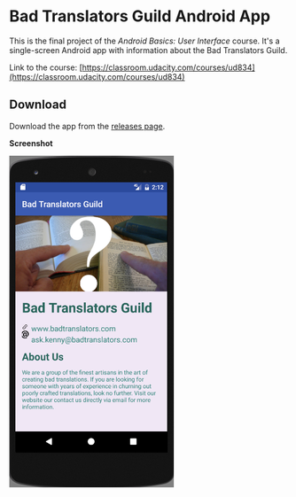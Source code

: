 # Bad Translators Guild Android App

This is the final project of the *Android Basics: User Interface* course. It's a single-screen Android app with information about the Bad Translators Guild.

Link to the course: [https://classroom.udacity.com/courses/ud834](https://classroom.udacity.com/courses/ud834)

## Download

Download the app from the [releases page](https://github.com/kenneth-lau/android-single-screen-app/releases).

**Screenshot**

![Bad Translators screenshot](images/badtranslators.png)